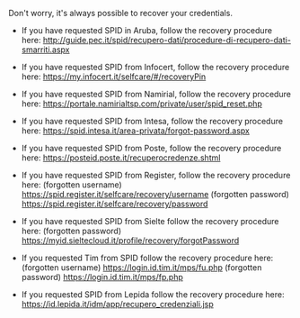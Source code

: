 Don't worry, it's always possible to recover your credentials.

- If you have requested SPID in Aruba, follow the recovery procedure here: http://guide.pec.it/spid/recupero-dati/procedure-di-recupero-dati-smarriti.aspx

- If you have requested SPID from Infocert, follow the recovery procedure here: https://my.infocert.it/selfcare/#/recoveryPin

- If you have requested SPID from Namirial, follow the recovery procedure here: https://portale.namirialtsp.com/private/user/spid_reset.php

- If you have requested SPID from Intesa, follow the recovery procedure here: https://spid.intesa.it/area-privata/forgot-password.aspx

- If you have requested SPID from Poste, follow the recovery procedure here: https://posteid.poste.it/recuperocredenze.shtml

- If you have requested SPID from Register, follow the recovery procedure here:
(forgotten username) https://spid.register.it/selfcare/recovery/username
(forgotten password) https://spid.register.it/selfcare/recovery/password

- If you have requested SPID from Sielte follow the recovery procedure here:
(forgotten password) https://myid.sieltecloud.it/profile/recovery/forgotPassword

- If you requested Tim from SPID follow the recovery procedure here:
(forgotten username) https://login.id.tim.it/mps/fu.php
(forgotten password) https://login.id.tim.it/mps/fp.php

- If you requested SPID from Lepida follow the recovery procedure here:
https://id.lepida.it/idm/app/recupero_credenziali.jsp